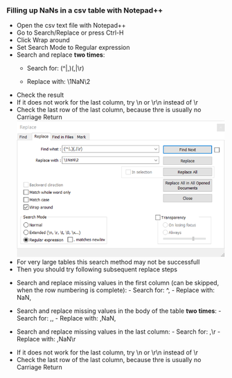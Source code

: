 ### Filling up NaNs in a csv table with Notepad++

- Open the csv text file with Notepad++
- Go to Search/Replace or press Ctrl-H
- Click Wrap around
- Set Search Mode to Regular expression
- Search and replace **two times**: 
  - <p>Search for: (^|,)(,|\r)</p>
  - <p>Replace with: \1NaN\2</p>
- Check the result
- If it does not work for the last column, try \n or \r\n instead of \r
- Check the last row of the last column, because thre is usually no Carriage Return
![Notepadpp-FillNaNs](Notepadpp-FillNaNs.png)
- For very large tables this search method may not be successfull
- Then you should try following subsequent replace steps
- <p>Search and replace missing values in the first column (can be skipped, when the row numbering is complete):
  - Search for: ^,
  - Replace with: NaN,</p>
- <p>Search and replace missing values in the body of the table <b>two times</b>:
  - Search for: ,,
  - Replace with: ,NaN,</p>
- <p>Search and replace missing values in the last column:
  - Search for: ,\r
  - Replace with: ,NaN\r</p>
- If it does not work for the last column, try \n or \r\n instead of \r
- Check the last row of the last column, because thre is usually no Carriage Return
